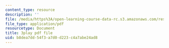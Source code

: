 ```yaml
---
content_type: resource
description: ''
file: /media/https%3A/open-learning-course-data-rc.s3.amazonaws.com/res-18-010-a-2020-vision-of-linear-algebra-spring-2020/b8dea7dd54f3a7d0d223c4a7abe24ad8_rwLOfdfc4dw.pdf
file_type: application/pdf
resourcetype: Document
title: 3play pdf file
uid: b8dea7dd-54f3-a7d0-d223-c4a7abe24ad8
---
```

